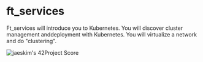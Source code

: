# ft_services

Ft_services will introduce you to Kubernetes. You will discover cluster management anddeployment with Kubernetes. You will virtualize a network and do "clustering".

![jaeskim's 42Project Score](https://badge42.herokuapp.com/api/project/tmullan/ft_services)
